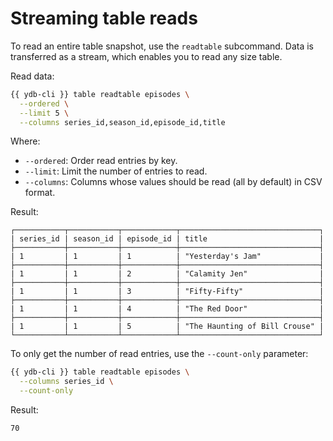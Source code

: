 # Streaming table reads

To read an entire table snapshot, use the `readtable` subcommand. Data is transferred as a stream, which enables you to read any size table.

Read data:

```bash
{{ ydb-cli }} table readtable episodes \
  --ordered \
  --limit 5 \
  --columns series_id,season_id,episode_id,title
```

Where:

* `--ordered`: Order read entries by key.
* `--limit`: Limit the number of entries to read.
* `--columns`: Columns whose values should be read (all by default) in CSV format.

Result:

```text
┌───────────┬───────────┬────────────┬───────────────────────────────┐
| series_id | season_id | episode_id | title                         |
├───────────┼───────────┼────────────┼───────────────────────────────┤
| 1         | 1         | 1          | "Yesterday's Jam"             |
├───────────┼───────────┼────────────┼───────────────────────────────┤
| 1         | 1         | 2          | "Calamity Jen"                |
├───────────┼───────────┼────────────┼───────────────────────────────┤
| 1         | 1         | 3          | "Fifty-Fifty"                 |
├───────────┼───────────┼────────────┼───────────────────────────────┤
| 1         | 1         | 4          | "The Red Door"                |
├───────────┼───────────┼────────────┼───────────────────────────────┤
| 1         | 1         | 5          | "The Haunting of Bill Crouse" |
└───────────┴───────────┴────────────┴───────────────────────────────┘
```

To only get the number of read entries, use the `--count-only` parameter:

```bash
{{ ydb-cli }} table readtable episodes \
  --columns series_id \
  --count-only
```

Result:

```text
70
```

